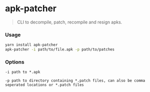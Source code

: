 # apk-patcher

> CLI to decompile, patch, recompile and resign apks.

### Usage

```sh
yarn install apk-patcher
apk-patcher -i path/to/file.apk -p path/to/patches
```

### Options

```
-i path to *.apk

-p path to directory containing *.patch files, can also be comma seperated locations or *.patch files
```
